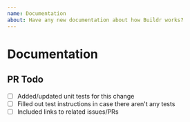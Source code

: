 ```yaml
---
name: Documentation
about: Have any new documentation about how Buildr works?
---
```


<!-- Thanks for creating a pull request! Before you submit, please read the following -->

<!-- Search open/closed  issues before submitting since someone might have pushed the same thing before -->

# Documentation

<!-- Provide a general summary of the issue in the title above -->

## PR Todo

- [ ] Added/updated unit tests for this change
- [ ] Filled out test instructions in case there aren't any tests
- [ ] Included links to related issues/PRs